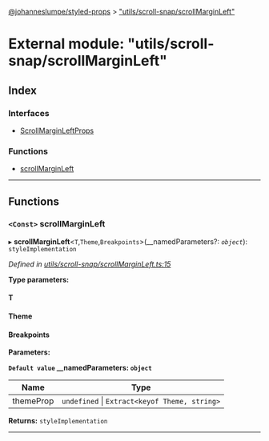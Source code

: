 [@johanneslumpe/styled-props](../README.md) > ["utils/scroll-snap/scrollMarginLeft"](../modules/_utils_scroll_snap_scrollmarginleft_.md)

# External module: "utils/scroll-snap/scrollMarginLeft"

## Index

### Interfaces

* [ScrollMarginLeftProps](../interfaces/_utils_scroll_snap_scrollmarginleft_.scrollmarginleftprops.md)

### Functions

* [scrollMarginLeft](_utils_scroll_snap_scrollmarginleft_.md#scrollmarginleft)

---

## Functions

<a id="scrollmarginleft"></a>

### `<Const>` scrollMarginLeft

▸ **scrollMarginLeft**<`T`,`Theme`,`Breakpoints`>(__namedParameters?: *`object`*): `styleImplementation`

*Defined in [utils/scroll-snap/scrollMarginLeft.ts:15](https://github.com/johanneslumpe/styled-props/blob/8e709f1/src/utils/scroll-snap/scrollMarginLeft.ts#L15)*

**Type parameters:**

#### T 
#### Theme 
#### Breakpoints 
**Parameters:**

**`Default value` __namedParameters: `object`**

| Name | Type |
| ------ | ------ |
| themeProp | `undefined` \| `Extract<keyof Theme, string>` |

**Returns:** `styleImplementation`

___

